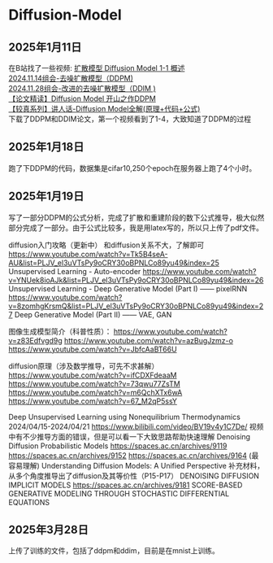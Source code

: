 # Diffusion-Model

## 2025年1月11日
在B站找了一些视频:
[扩散模型 Diffusion Model 1-1 概述](https://www.bilibili.com/video/BV1fU4y1i7kK/?share_source=copy_web&vd_source=5dc089148483e98d94828c5bf4ea5929)  
[2024.11.14组会-去噪扩散模型（DDPM)]( https://www.bilibili.com/video/BV112U5YmEQL/?share_source=copy_web&vd_source=5dc089148483e98d94828c5bf4ea5929)  
[2024.11.28组会-改进的去噪扩散模型（DDIM )]( https://www.bilibili.com/video/BV1gGzhYCENp/?share_source=copy_web&vd_source=5dc089148483e98d94828c5bf4ea5929)  
[【论文精读】Diffusion Model 开山之作DDPM](https://www.bilibili.com/video/BV1WD4y157u3/?share_source=copy_web&vd_source=5dc089148483e98d94828c5bf4ea5929)  
[【较真系列】讲人话-Diffusion Model全解(原理+代码+公式)](https://www.bilibili.com/video/BV19H4y1G73r/?share_source=copy_web&vd_source=5dc089148483e98d94828c5bf4ea5929)   
下载了DDPM和DDIM论文，第一个视频看到了1-4，大致知道了DDPM的过程

## 2025年1月18日
跑了下DDPM的代码，数据集是cifar10,250个epoch在服务器上跑了4个小时。

## 2025年1月19日
写了一部分DDPM的公式分析，完成了扩散和重建阶段的数下公式推导，极大似然部分完成了一部分。由于公式比较多，我是用latex写的，所以只上传了pdf文件。





diffusion入门攻略（更新中）
和diffusion关系不大，了解即可
https://www.youtube.com/watch?v=Tk5B4seA-AU&list=PLJV_el3uVTsPy9oCRY30oBPNLCo89yu49&index=25 
Unsupervised Learning - Auto-encoder
https://www.youtube.com/watch?v=YNUek8ioAJk&list=PLJV_el3uVTsPy9oCRY30oBPNLCo89yu49&index=26 
Unsupervised Learning - Deep Generative Model (Part I) —— pixelRNN
https://www.youtube.com/watch?v=8zomhgKrsmQ&list=PLJV_el3uVTsPy9oCRY30oBPNLCo89yu49&index=27 
Deep Generative Model (Part II) —— VAE, GAN

图像生成模型简介（科普性质）：
https://www.youtube.com/watch?v=z83Edfvgd9g 
https://www.youtube.com/watch?v=azBugJzmz-o 
https://www.youtube.com/watch?v=JbfcAaBT66U 

diffusion原理（涉及数学推导，可先不求甚解）
https://www.youtube.com/watch?v=ifCDXFdeaaM 
https://www.youtube.com/watch?v=73qwu77ZsTM 
https://www.youtube.com/watch?v=m6QchXTx6wA 
https://www.youtube.com/watch?v=67_M2qP5ssY 

Deep Unsupervised Learning using Nonequilibrium Thermodynamics
2024/04/15-2024/04/21 
https://www.bilibili.com/video/BV19v4y1C7De/ 
视频中有不少推导方面的错误，但是可以看一下大致思路帮助快速理解
Denoising Diffusion Probabilistic Models
https://spaces.ac.cn/archives/9119 
https://spaces.ac.cn/archives/9152 
https://spaces.ac.cn/archives/9164 (最容易理解)
Understanding Diffusion Models: A Unified Perspective
补充材料，从多个角度推导出了diffusion及其等价性（P15-P17）
DENOISING DIFFUSION IMPLICIT MODELS
https://spaces.ac.cn/archives/9181 
SCORE-BASED GENERATIVE MODELING THROUGH STOCHASTIC DIFFERENTIAL EQUATIONS


## 2025年3月28日
上传了训练的文件，包括了ddpm和ddim，目前是在mnist上训练。